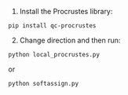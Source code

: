 1. Install the Procrustes library:
 ```
pip install qc-procrustes
 ```

2. Change direction and then run: 
 ```
python local_procrustes.py
 ```
or 
 ```
python softassign.py
 ```

